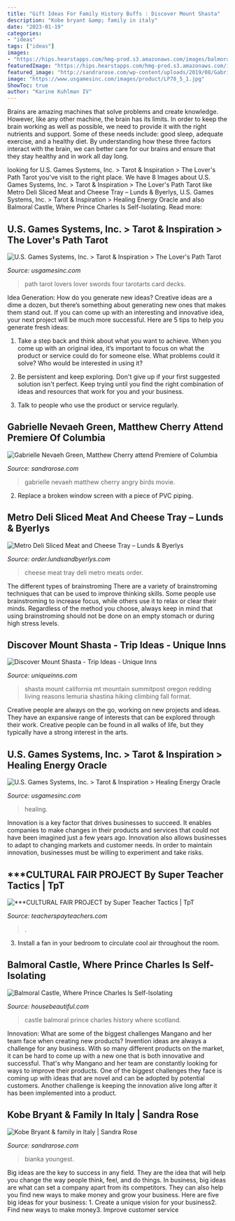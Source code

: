 ```yaml
---
title: "Gift Ideas For Family History Buffs : Discover Mount Shasta"
description: "Kobe bryant &amp; family in italy"
date: "2023-01-19"
categories:
- "ideas"
tags: ["ideas"]
images:
- "https://hips.hearstapps.com/hmg-prod.s3.amazonaws.com/images/balmoral-castle-scotland-royalty-free-image-1585157645.jpg?crop=1.00xw:0.752xh;0,0.163xh&amp;resize=1200:*"
featuredImage: "https://hips.hearstapps.com/hmg-prod.s3.amazonaws.com/images/balmoral-castle-scotland-royalty-free-image-1585157645.jpg?crop=1.00xw:0.752xh;0,0.163xh&amp;resize=1200:*"
featured_image: "http://sandrarose.com/wp-content/uploads/2019/08/Gabrielle-Nevaeh-Green-Matthew-Cherry-wenn36830242.jpg"
image: "https://www.usgamesinc.com/images/product/LP78_5_1.jpg"
ShowToc: true
author: "Karine Kuhlman IV"
---
```



Brains are amazing machines that solve problems and create knowledge. However, like any other machine, the brain has its limits. In order to keep the brain working as well as possible, we need to provide it with the right nutrients and support. Some of these needs include: good sleep, adequate exercise, and a healthy diet. By understanding how these three factors interact with the brain, we can better care for our brains and ensure that they stay healthy and in work all day long.

	

		
looking for U.S. Games Systems, Inc. &gt; Tarot &amp; Inspiration &gt; The Lover&#039;s Path Tarot you've visit to the right place. We have 8 Images about U.S. Games Systems, Inc. &gt; Tarot &amp; Inspiration &gt; The Lover&#039;s Path Tarot like Metro Deli Sliced Meat and Cheese Tray – Lunds &amp; Byerlys, U.S. Games Systems, Inc. &gt; Tarot &amp; Inspiration &gt; Healing Energy Oracle and also Balmoral Castle, Where Prince Charles Is Self-Isolating. Read more:
		
    
## U.S. Games Systems, Inc. &gt; Tarot &amp; Inspiration &gt; The Lover&#039;s Path Tarot

<img loading=lazy src="https://www.usgamesinc.com/images/product/LP78_5_1.jpg" onerror="this.onerror=null;this.src='https://tse2.mm.bing.net/th?id=OIP.D0ADfwxv5aurWbqpwuuKdwHaKD&amp;pid=15.1';" alt="U.S. Games Systems, Inc. &gt; Tarot &amp; Inspiration &gt; The Lover&#039;s Path Tarot">

_Source: usgamesinc.com_

>path tarot lovers lover swords four tarotarts card decks. 

	

Idea Generation: How do you generate new ideas?
Creative ideas are a dime a dozen, but there’s something about generating new ones that makes them stand out. If you can come up with an interesting and innovative idea, your next project will be much more successful. Here are 5 tips to help you generate fresh ideas:
1. Take a step back and think about what you want to achieve. When you come up with an original idea, it’s important to focus on what the product or service could do for someone else. What problems could it solve? Who would be interested in using it?

2. Be persistent and keep exploring. Don't give up if your first suggested solution isn't perfect. Keep trying until you find the right combination of ideas and resources that work for you and your business.

3. Talk to people who use the product or service regularly.

    
## Gabrielle Nevaeh Green, Matthew Cherry Attend Premiere Of Columbia

<img loading=lazy src="http://sandrarose.com/wp-content/uploads/2019/08/Gabrielle-Nevaeh-Green-Matthew-Cherry-wenn36830242.jpg" onerror="this.onerror=null;this.src='https://tse1.mm.bing.net/th?id=OIP.WkRyQObHBMY4dZbeMR43aAHaLH&amp;pid=15.1';" alt="Gabrielle Nevaeh Green, Matthew Cherry attend Premiere of Columbia">

_Source: sandrarose.com_

>gabrielle nevaeh matthew cherry angry birds movie. 

	

2. Replace a broken window screen with a piece of PVC piping.

    
## Metro Deli Sliced Meat And Cheese Tray – Lunds &amp; Byerlys

<img loading=lazy src="http://cdn.shopify.com/s/files/1/0471/2285/products/MetroMeatCheeseTray_grande.jpg?v=1491856907" onerror="this.onerror=null;this.src='https://tse2.mm.bing.net/th?id=OIP.iP2DY8rBFijpPN6c7BSFrwAAAA&amp;pid=15.1';" alt="Metro Deli Sliced Meat and Cheese Tray – Lunds &amp; Byerlys">

_Source: order.lundsandbyerlys.com_

>cheese meat tray deli metro meats order. 

	

The different types of brainstroming
There are a variety of brainstroming techniques that can be used to improve thinking skills. Some people use brainstroming to increase focus, while others use it to relax or clear their minds. Regardless of the method you choose, always keep in mind that using brainstroming should not be done on an empty stomach or during high stress levels.

    
## Discover Mount Shasta - Trip Ideas - Unique Inns

<img loading=lazy src="http://www.uniqueinns.com/content/1543/mccloudhotel_mtshasta.jpg" onerror="this.onerror=null;this.src='https://tse2.mm.bing.net/th?id=OIP.e0m6IGEqP6cQmaxIyWTMXgHaE8&amp;pid=15.1';" alt="Discover Mount Shasta - Trip Ideas - Unique Inns">

_Source: uniqueinns.com_

>shasta mount california mt mountain summitpost oregon redding living reasons lemuria shastina hiking climbing fall format. 

	

Creative people are always on the go, working on new projects and ideas. They have an expansive range of interests that can be explored through their work. Creative people can be found in all walks of life, but they typically have a strong interest in the arts.

    
## U.S. Games Systems, Inc. &gt; Tarot &amp; Inspiration &gt; Healing Energy Oracle

<img loading=lazy src="https://www.usgamesinc.com/images/product/HEO54_2.jpg" onerror="this.onerror=null;this.src='https://tse2.mm.bing.net/th?id=OIP.kFICRC-GRzps0NzGahfO4QHaP8&amp;pid=15.1';" alt="U.S. Games Systems, Inc. &gt; Tarot &amp; Inspiration &gt; Healing Energy Oracle">

_Source: usgamesinc.com_

>healing. 

	

Innovation is a key factor that drives businesses to succeed. It enables companies to make changes in their products and services that could not have been imagined just a few years ago. Innovation also allows businesses to adapt to changing markets and customer needs. In order to maintain innovation, businesses must be willing to experiment and take risks.

    
## ***CULTURAL FAIR PROJECT By Super Teacher Tactics | TpT

<img loading=lazy src="https://ecdn.teacherspayteachers.com/thumbitem/-CULTURAL-FAIR-PROJECT-2558886-1500873392/original-2558886-1.jpg" onerror="this.onerror=null;this.src='https://tse3.mm.bing.net/th?id=OIP.bRvr4B_VhBZyuEtk4OUDWQAAAA&amp;pid=15.1';" alt="***CULTURAL FAIR PROJECT by Super Teacher Tactics | TpT">

_Source: teacherspayteachers.com_

>. 

	

3. Install a fan in your bedroom to circulate cool air throughout the room.

    
## Balmoral Castle, Where Prince Charles Is Self-Isolating

<img loading=lazy src="https://hips.hearstapps.com/hmg-prod.s3.amazonaws.com/images/balmoral-castle-scotland-royalty-free-image-1585157645.jpg?crop=1.00xw:0.752xh;0,0.163xh&amp;resize=1200:*" onerror="this.onerror=null;this.src='https://tse1.mm.bing.net/th?id=OIP.f1N8eqrvpSlhg-3yerzZ2QHaDt&amp;pid=15.1';" alt="Balmoral Castle, Where Prince Charles Is Self-Isolating">

_Source: housebeautiful.com_

>castle balmoral prince charles history where scotland. 

	

Innovation: What are some of the biggest challenges Mangano and her team face when creating new products?
Invention ideas are always a challenge for any business. With so many different products on the market, it can be hard to come up with a new one that is both innovative and successful. That's why Mangano and her team are constantly looking for ways to improve their products. One of the biggest challenges they face is coming up with ideas that are novel and can be adopted by potential customers. Another challenge is keeping the innovation alive long after it has been implemented into a product.

    
## Kobe Bryant &amp; Family In Italy | Sandra Rose

<img loading=lazy src="https://sandrarose.com/wp-content/uploads/2017/08/Kobe-Bryant-daughters-wife-BG.jpg" onerror="this.onerror=null;this.src='https://tse4.mm.bing.net/th?id=OIP.AEQA5q54BP5eFOa3nzgjiwHaJ-&amp;pid=15.1';" alt="Kobe Bryant &amp; family in Italy | Sandra Rose">

_Source: sandrarose.com_

>bianka youngest. 

	

Big ideas are the key to success in any field. They are the idea that will help you change the way people think, feel, and do things. In business, big ideas are what can set a company apart from its competitors. They can also help you find new ways to make money and grow your business. Here are five big ideas for your business: 1. Create a unique vision for your business2. Find new ways to make money3. Improve customer service
